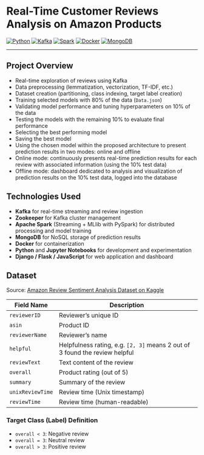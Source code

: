 # Real-Time Customer Reviews Analysis on Amazon Products

[![Python](https://img.shields.io/badge/python-3.8%2B-blue.svg)](https://www.python.org/)
[![Kafka](https://img.shields.io/badge/Kafka-Apache-orange.svg)](https://kafka.apache.org/)
[![Spark](https://img.shields.io/badge/Spark-Apache-orange.svg)](https://spark.apache.org/)
[![Docker](https://img.shields.io/badge/docker-v20.10-blue.svg)](https://www.docker.com/)
[![MongoDB](https://img.shields.io/badge/MongoDB-v5.0-green.svg)](https://www.mongodb.com/)

---

## Project Overview

- Real-time exploration of reviews using Kafka  
- Data preprocessing (lemmatization, vectorization, TF-IDF, etc.)  
- Dataset creation (partitioning, class indexing, target label creation)  
- Training selected models with 80% of the data (`Data.json`)  
- Validating model performance and tuning hyperparameters on 10% of the data  
- Testing the models with the remaining 10% to evaluate final performance  
- Selecting the best performing model  
- Saving the best model  
- Using the chosen model within the proposed architecture to present prediction results in two modes: online and offline  
- Online mode: continuously presents real-time prediction results for each review with associated information (using the 10% test data)  
- Offline mode: dashboard dedicated to analysis and visualization of prediction results on the 10% test data, logged into the database  

## Technologies Used

- **Kafka** for real-time streaming and review ingestion  
- **Zookeeper** for Kafka cluster management  
- **Apache Spark** (Streaming + MLlib with PySpark) for distributed processing and model training  
- **MongoDB** for NoSQL storage of prediction results  
- **Docker** for containerization  
- **Python** and **Jupyter Notebooks** for development and experimentation  
- **Django / Flask / JavaScript** for web application and dashboard  

## Dataset

Source: [Amazon Review Sentiment Analysis Dataset on Kaggle](https://www.kaggle.com/code/soniaahlawat/sentiment-analysis-amazon-review/input)

| Field Name       | Description                                       |
|------------------|-------------------------------------------------|
| `reviewerID`     | Reviewer’s unique ID                             |
| `asin`           | Product ID                                       |
| `reviewerName`   | Reviewer’s name                                  |
| `helpful`        | Helpfulness rating, e.g. `[2, 3]` means 2 out of 3 found the review helpful |
| `reviewText`     | Text content of the review                       |
| `overall`        | Product rating (out of 5)                        |
| `summary`        | Summary of the review                            |
| `unixReviewTime` | Review time (Unix timestamp)                     |
| `reviewTime`     | Review time (human-readable)                     |

### Target Class (Label) Definition

- `overall < 3`: Negative review  
- `overall = 3`: Neutral review  
- `overall > 3`: Positive review  
